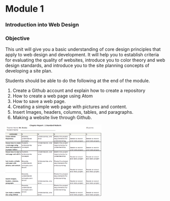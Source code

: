 # Module 1
<h3>Introduction into Web Design</h3>

<h3>Objective</h3>

This unit will give you a basic understanding of core design principles that apply to web design and development. It will help you to establish criteria for evaluating the quality of websites, introduce you to color theory and web design standards, and introduce you to the site planning concepts of developing a site plan.


Students should be able to do the following at the end of the module.
  1. Create a Github account and explain how to create a repository
  2. How to create a web page using Atom
  3. How to save a web page.
  4. Creating a simple web page with pictures and content. 
  5. Insert Images, headers, columns, tables, and paragraphs. 
  6. Making a website live through Github. 
  



<img src="webDesign1Rubric.PNG" alt="Rubric Picture" style="width:304px;height:228px;">
